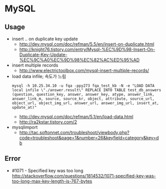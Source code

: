 # MySQL

## Usage
* insert .. on duplicate key update
  * http://dev.mysql.com/doc/refman/5.5/en/insert-on-duplicate.html
  * http://knight76.tistory.com/entry/Mysql-%EC%9D%98-Insert-On-Duplicate-Key-Update-%EC%9C%A0%EC%9D%98%EC%82%AC%ED%95%AD
* insert multiple records
  * http://www.electrictoolbox.com/mysql-insert-multiple-records/
* load data infile; 속도가 느림
  ```
  mysql -h 10.25.34.10 -u fqa -ppy273 fqa_test_kb -N -e "LOAD DATA local infile \"./answer.result\" REPLACE INTO TABLE test_db_answers (question, question_key, answer, answer_key, atype, answer_link, answer_link_m, source, source_kr, object, attribute, source_url, object_url, object_img_url, answer_url, answer_img_url, insert_at, update_at)"
  ```
  * http://dev.mysql.com/doc/refman/5.1/en/load-data.html
  * http://ra2kstar.tistory.com/2
* mysqlimport
  * http://tac.softonnet.com/troubleshoot/viewbody.php?code=troubleshoot&page=1&number=26&keyfield=category&key=db

## Error
* #1071 - Specified key was too long http://stackoverflow.com/questions/1814532/1071-specified-key-was-too-long-max-key-length-is-767-bytes